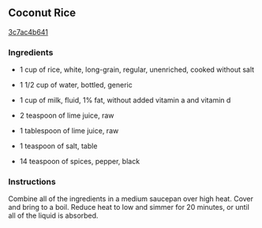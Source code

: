 ## Coconut Rice

[3c7ac4b641](http://www.food.com/recipe/coconut-rice-437547)

### Ingredients

 - 1 cup of rice, white, long-grain, regular, unenriched, cooked without salt

 - 1 1/2 cup of water, bottled, generic

 - 1 cup of milk, fluid, 1% fat, without added vitamin a and vitamin d

 - 2 teaspoon of lime juice, raw

 - 1 tablespoon of lime juice, raw

 - 1 teaspoon of salt, table

 - 14 teaspoon of spices, pepper, black

### Instructions

Combine all of the ingredients in a medium saucepan over high heat. Cover and bring to a boil. Reduce heat to low and simmer for 20 minutes, or until all of the liquid is absorbed.